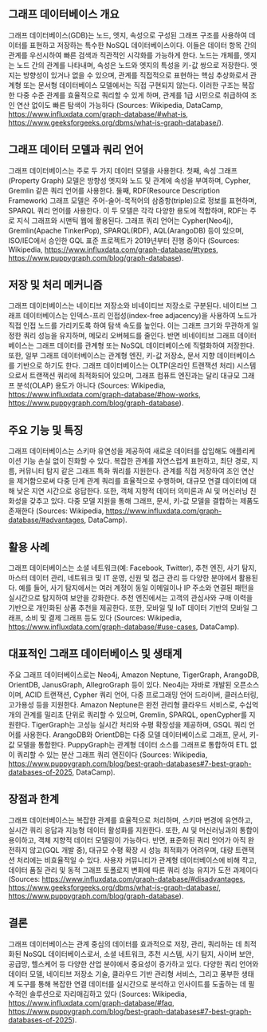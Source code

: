## 그래프 데이터베이스 개요
그래프 데이터베이스(GDB)는 노드, 엣지, 속성으로 구성된 그래프 구조를 사용하여 데이터를 표현하고 저장하는 특수한 NoSQL 데이터베이스이다. 이들은 데이터 항목 간의 관계를 우선시하여 빠른 검색과 직관적인 시각화를 가능하게 한다. 노드는 개체를, 엣지는 노드 간의 관계를 나타내며, 속성은 노드와 엣지의 특성을 키-값 쌍으로 저장한다. 엣지는 방향성이 있거나 없을 수 있으며, 관계를 직접적으로 표현하는 핵심 추상화로서 관계형 또는 문서형 데이터베이스 모델에서는 직접 구현되지 않는다. 이러한 구조는 복잡한 다중 수준 관계를 효율적으로 쿼리할 수 있게 하며, 관계를 1급 시민으로 취급하여 조인 연산 없이도 빠른 탐색이 가능하다 (Sources: Wikipedia, DataCamp, https://www.influxdata.com/graph-database/#what-is, https://www.geeksforgeeks.org/dbms/what-is-graph-database/).

## 그래프 데이터 모델과 쿼리 언어
그래프 데이터베이스는 주로 두 가지 데이터 모델을 사용한다. 첫째, 속성 그래프(Property Graph) 모델은 방향성 엣지와 노드 및 관계에 속성을 부여하며, Cypher, Gremlin 같은 쿼리 언어를 사용한다. 둘째, RDF(Resource Description Framework) 그래프 모델은 주어-술어-목적어의 삼중항(triple)으로 정보를 표현하며, SPARQL 쿼리 언어를 사용한다. 이 두 모델은 각각 다양한 용도에 적합하며, RDF는 주로 지식 그래프와 시맨틱 웹에 활용된다. 그래프 쿼리 언어는 Cypher(Neo4j), Gremlin(Apache TinkerPop), SPARQL(RDF), AQL(ArangoDB) 등이 있으며, ISO/IEC에서 승인한 GQL 표준 프로젝트가 2019년부터 진행 중이다 (Sources: Wikipedia, https://www.influxdata.com/graph-database/#types, https://www.puppygraph.com/blog/graph-database).

## 저장 및 처리 메커니즘
그래프 데이터베이스는 네이티브 저장소와 비네이티브 저장소로 구분된다. 네이티브 그래프 데이터베이스는 인덱스-프리 인접성(index-free adjacency)을 사용하여 노드가 직접 인접 노드를 가리키도록 하여 탐색 속도를 높인다. 이는 그래프 크기와 무관하게 일정한 쿼리 성능을 유지하며, 메모리 오버헤드를 줄인다. 반면 비네이티브 그래프 데이터베이스는 그래프 데이터를 관계형 또는 NoSQL 데이터베이스에 직렬화하여 저장한다. 또한, 일부 그래프 데이터베이스는 관계형 엔진, 키-값 저장소, 문서 지향 데이터베이스를 기반으로 하기도 한다. 그래프 데이터베이스는 OLTP(온라인 트랜잭션 처리) 시스템으로서 트랜잭션 쿼리에 최적화되어 있으며, 그래프 컴퓨트 엔진과는 달리 대규모 그래프 분석(OLAP) 용도가 아니다 (Sources: Wikipedia, https://www.influxdata.com/graph-database/#how-works, https://www.puppygraph.com/blog/graph-database).

## 주요 기능 및 특징
그래프 데이터베이스는 스키마 유연성을 제공하여 새로운 데이터를 삽입해도 애플리케이션 기능 손실 없이 진화할 수 있다. 복잡한 관계를 자연스럽게 표현하고, 최단 경로, 지름, 커뮤니티 탐지 같은 그래프 특화 쿼리를 지원한다. 관계를 직접 저장하여 조인 연산을 제거함으로써 다중 단계 관계 쿼리를 효율적으로 수행하며, 대규모 연결 데이터에 대해 낮은 지연 시간으로 응답한다. 또한, 객체 지향적 데이터 의미론과 AI 및 머신러닝 친화성을 갖추고 있다. 다중 모델 지원을 통해 그래프, 문서, 키-값 모델을 결합하는 제품도 존재한다 (Sources: Wikipedia, https://www.influxdata.com/graph-database/#advantages, DataCamp).

## 활용 사례
그래프 데이터베이스는 소셜 네트워크(예: Facebook, Twitter), 추천 엔진, 사기 탐지, 마스터 데이터 관리, 네트워크 및 IT 운영, 신원 및 접근 관리 등 다양한 분야에서 활용된다. 예를 들어, 사기 탐지에서는 여러 계정이 동일 이메일이나 IP 주소와 연결된 패턴을 실시간으로 탐지하여 보안을 강화한다. 추천 엔진에서는 고객의 관심사와 구매 이력을 기반으로 개인화된 상품 추천을 제공한다. 또한, 모바일 및 IoT 데이터 기반의 모바일 그래프, 소비 및 결제 그래프 등도 있다 (Sources: Wikipedia, https://www.influxdata.com/graph-database/#use-cases, DataCamp).

## 대표적인 그래프 데이터베이스 및 생태계
주요 그래프 데이터베이스로는 Neo4j, Amazon Neptune, TigerGraph, ArangoDB, OrientDB, JanusGraph, AllegroGraph 등이 있다. Neo4j는 자바로 개발된 오픈소스이며, ACID 트랜잭션, Cypher 쿼리 언어, 다중 프로그래밍 언어 드라이버, 클러스터링, 고가용성 등을 지원한다. Amazon Neptune은 완전 관리형 클라우드 서비스로, 수십억 개의 관계를 밀리초 단위로 쿼리할 수 있으며, Gremlin, SPARQL, openCypher를 지원한다. TigerGraph는 고성능 실시간 처리와 수평 확장성을 제공하며, GSQL 쿼리 언어를 사용한다. ArangoDB와 OrientDB는 다중 모델 데이터베이스로 그래프, 문서, 키-값 모델을 통합한다. PuppyGraph는 관계형 데이터 소스를 그래프로 통합하여 ETL 없이 쿼리할 수 있는 분산 그래프 쿼리 엔진이다 (Sources: Wikipedia, https://www.puppygraph.com/blog/best-graph-databases#7-best-graph-databases-of-2025, DataCamp).

## 장점과 한계
그래프 데이터베이스는 복잡한 관계를 효율적으로 처리하며, 스키마 변경에 유연하고, 실시간 쿼리 응답과 지능형 데이터 활성화를 지원한다. 또한, AI 및 머신러닝과의 통합이 용이하고, 객체 지향적 데이터 모델링이 가능하다. 반면, 표준화된 쿼리 언어가 아직 완전하지 않고(GQL 개발 중), 대규모 수평 확장 시 성능 최적화가 어려우며, 대량 트랜잭션 처리에는 비효율적일 수 있다. 사용자 커뮤니티가 관계형 데이터베이스에 비해 작고, 데이터 품질 관리 및 동적 그래프 토폴로지 변화에 따른 쿼리 성능 유지가 도전 과제이다 (Sources: https://www.influxdata.com/graph-database/#disadvantages, https://www.geeksforgeeks.org/dbms/what-is-graph-database/, https://www.puppygraph.com/blog/graph-database).

## 결론
그래프 데이터베이스는 관계 중심의 데이터를 효과적으로 저장, 관리, 쿼리하는 데 최적화된 NoSQL 데이터베이스로서, 소셜 네트워크, 추천 시스템, 사기 탐지, 사이버 보안, 공급망, 헬스케어 등 다양한 산업 분야에서 중요성이 증가하고 있다. 다양한 쿼리 언어와 데이터 모델, 네이티브 저장소 기술, 클라우드 기반 관리형 서비스, 그리고 풍부한 생태계 도구를 통해 복잡한 연결 데이터를 실시간으로 분석하고 인사이트를 도출하는 데 필수적인 솔루션으로 자리매김하고 있다 (Sources: Wikipedia, https://www.influxdata.com/graph-database/#faq, https://www.puppygraph.com/blog/best-graph-databases#7-best-graph-databases-of-2025).